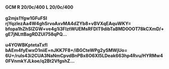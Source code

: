 #### GCM R 20/0c/400 L 20/0c/400
**g2mjs1Ygw1GFuFSI**<br/>**rjYqzlezAa4W4ghSrvoAxvMA4dZYb8+vBVXqEAquWKY=**<br/>**bfopa1hZhSIZGW+ve4g1i3FlztWUEMsRFDIT9dibTaBMD0OOT78kCXmD/+gE7jNLttBagRDZUI758qPQ...**<br/><br/>
**u4YOWBKptetaTxfl**<br/>**bAEm4fyEwxO1niiE+nJKK7F8+/iBGCteWPg2ySMWjUo=**<br/>**6U+/ruls43i2CUA3NaNmCpvdBnPBx8O6XI5LDeak663hp4Rvu/HYRMw40FVnmkYJLkoe/q2Bt2VfgshZ...**
